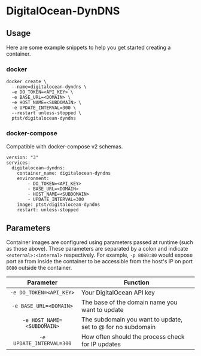 # DigitalOcean-DynDNS
## Usage

Here are some example snippets to help you get started creating a container.

### docker

```
docker create \
  --name=digitalocean-dyndns \
  -e DO_TOKEN=<API_KEY> \
  -e BASE_URL=<DOMAIN> \
  -e HOST_NAME=<SUBDOMAIN> \
  -e UPDATE_INTERVAL=300 \
  --restart unless-stopped \
  ptst/digitalocean-dyndns
```

### docker-compose

Compatible with docker-compose v2 schemas.

```
version: "3"
services:
  digitalocean-dyndns:
    container_name: digitalocean-dyndns
    environment:
        - DO_TOKEN=<API_KEY>
        - BASE_URL=<DOMAIN>
        - HOST_NAME=<SUBDOMAIN>
        - UPDATE_INTERVAL=300
    image: ptst/digitalocean-dyndns
    restart: unless-stopped
```

## Parameters

Container images are configured using parameters passed at runtime (such as those above). These parameters are separated by a colon and indicate `<external>:<internal>` respectively. For example, `-p 8080:80` would expose port `80` from inside the container to be accessible from the host's IP on port `8080` outside the container.

| Parameter | Function |
| :----: | --- |
| `-e DO_TOKEN=<API_KEY>` | Your DigitalOcean API key |
| `-e BASE_URL=<DOMAIN>` | The base of the domain name you want to update |
| `-e HOST_NAME=<SUBDOMAIN>` | The subdomain you want to update, set to @ for no subdomain |
| `-e UPDATE_INTERVAL=300` | How often should the process check for IP updates |
